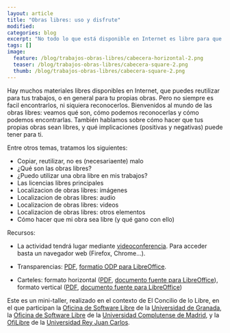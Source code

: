 ```yaml
---
layout: article
title: "Obras libres: uso y disfrute"
modified:
categories: blog
excerpt: "No todo lo que está disponible en Internet es libre para que lo usemos, pero si lo sabes buscar, hay mucho que sí: las obras libres. En este tipo de obras, el autor te ha dado dado permiso para que puedas usarlas y reutlizarlas sin problemas."
tags: []
image:
  feature: /blog/trabajos-obras-libres/cabecera-horizontal-2.png
  teaser: /blog/trabajos-obras-libres/cabecera-square-2.png
  thumb: /blog/trabajos-obras-libres/cabecera-square-2.png
---
```


Hay muchos materiales libres disponibles en Internet, que puedes reutilizar para tus trabajos, o en general para tu propias obras. Pero no siempre es facil encontrarlos, ni siquiera reconocerlos. Bienvenidos al mundo de las obras libres: veamos qué son, cómo podemos reconocerlas y cómo podemos encontrarlas. También hablamos sobre cómo hacer que tus propias obras sean libres, y qué implicaciones (positivas y negativas) puede tener para ti.

Entre otros temas, tratamos los siguientes:

* Copiar, reutilizar, no es (necesariaente) malo
* ¿Qué son las obras libres?
* ¿Puedo utilizar una obra libre en mis trabajos?
* Las licencias libres principales
* Localizacion de obras libres: imágenes
* Localizacion de obras libres: audio
* Localizacion de obras libres: videos
* Localizacion de obras libres: otros elementos
* Cómo hacer que mi obra sea libre (y qué gano con ello)

Recursos:

* La actividad tendrá lugar mediante [videoconferencia](https://bbb.educar.encanarias.info/b/jes-i3l-d6m-2rr). Para acceder basta un navegador web (Firefox, Chrome...).

* Transparencias: [PDF](/transpas/trabajos-obras-libres/Trabajos_Obras_libres-Consorcio.pdf), [formatio ODP para LibreOffice](/transpas/trabajos-obras-libres/Trabajos_Obras_libres-Consorcio.odp).

* Carteles: formato horizontal ([PDF](/transpas/trabajos-obras-libres/cartel_obras_libres_horizontal.pdf), [documento fuente para LibreOffice](/transpas/trabajos-obras-libres/cartel_obras_libres_horizontal.odg)), formato vertical ([PDF](/transpas/trabajos-obras-libres/cartel_obras_libres_vertical.pdf), [documento fuente para LibreOffice](/transpas/trabajos-obras-libres/cartel_obras_libres_vertical.odg))

Este es un mini-taller, realizado en el contexto de El Concilio de lo Libre, en el que participan la [Oficina de Software Libre](https://osl.ugr.es/) de la [Universidad de Granada](https://ugr.es/), la [Oficina de Software Libre](https://www.ucm.es/oficina-de-software-libre/) de la [Universidad Complutense de Madrid](https://ucm.es), y la [OfiLibre](https://ofilibre.gitlab.io) de la [Universidad Rey Juan Carlos](https://urjc.es).